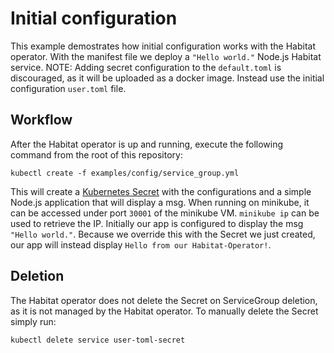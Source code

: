 # Initial configuration

This example demostrates how initial configuration works with the Habitat operator. With the manifest file we deploy a `"Hello world."` Node.js Habitat service.
NOTE: Adding secret configuration to the `default.toml` is discouraged, as it will be uploaded as a docker image. Instead use the initial configuration `user.toml` file.

## Workflow

After the Habitat operator is up and running, execute the following command from the root of this repository:

`kubectl create -f examples/config/service_group.yml`

This will create a [Kubernetes Secret](https://kubernetes.io/docs/concepts/configuration/secret/) with the configurations and a simple Node.js application that will display a msg. When running on minikube, it can be accessed under port `30001` of the minikube VM. `minikube ip` can be used to retrieve the IP.
Initially our app is configured to display the msg `"Hello world."`. Because we override this with the Secret we just created, our app will instead display `Hello from our Habitat-Operator!`.

## Deletion

The Habitat operator does not delete the Secret on ServiceGroup deletion, as it is not managed by the Habitat operator.
To manually delete the Secret simply run:

```
kubectl delete service user-toml-secret
```
